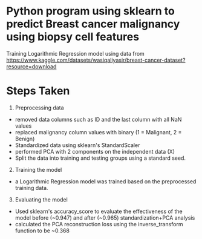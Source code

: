 # Python program using sklearn to predict Breast cancer malignancy using biopsy cell features

Training Logarithmic Regression model using data from https://www.kaggle.com/datasets/wasiqaliyasir/breast-cancer-dataset?resource=download

# Steps Taken

1. Preprocessing data

- removed data columns such as ID and the last column with all NaN values
- replaced malignancy column values with binary (1 = Malignant, 2 = Benign)
- Standardized data using sklearn's StandardScaler
- performed PCA with 2 components on the independent data (X)
- Split the data into training and testing groups using a standard seed.

2. Training the model

- a Logarithmic Regression model was trained based on the preprocessed training data.

3. Evaluating the model

- Used sklearn's accuracy_score to evaluate the effectiveness of the model before (~0.947)
  and after (~0.965) standardization+PCA analysis
- calculated the PCA reconstruction loss using the inverse_transform function to be ~0.368
